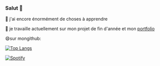 ### Salut 👋

<!--
**ay-belbachir/ay-belbachir** is a ✨ _special_ ✨ repository because its `README.md` (this file) appears on your GitHub profile.

Here are some ideas to get you started:

🔭 I’m currently working on ...
- 🌱 I’m currently learning ...
- 👯 I’m looking to collaborate on ...
- 🤔 I’m looking for help with ...
- 💬 Ask me about ...
- 📫 How to reach me: ...
- 😄 Pronouns: ...
- ⚡ Fun fact: ...
-->



🌱 j'ai encore énormément de choses à apprendre

🔭 je travaille actuellement sur mon projet de fin d'année et mon [portfolio](https://github.com/ay-belbachir/portefolio_Ayoub_Belbachir_SIO_SISR)

😄sur mongithub:


[![Top Langs](https://github-readme-stats.vercel.app/api/top-langs/?username=ay-belbachir)](https://github.com/ay-belbachir/github-readme-stats&theme=radical)


[![Spotify](https://spotify-now-playing-azure-xi.vercel.app/api/spotify)](https://open.spotify.com/user/USER_NAME)
